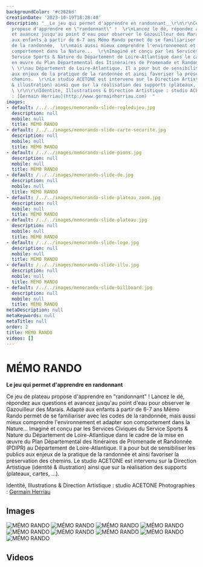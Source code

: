 ```yaml
---
backgroundColor: '#c2826d'
creationDate: '2023-10-19T18:28:40'
description: "__Le jeu qui permet d'apprendre en randonnant__\r\n\r\nCe jeu de plateau
  propose d'apprendre en \"randonnant\" !  \r\nLancez le dé, répondez aux questions
  et avancez jusqu'au point d'eau pour observer le Gazouilleur des Marais. Adapté
  aux enfants à partir de 6-7 ans Mémo Rando permet de se familiariser avec les codes
  de la randonnée,  \r\nmais aussi mieux comprendre l'environnement et adapter son
  comportement dans la Nature...  \r\nImaginé et conçu par les Services Civiques du
  Service Sports & Nature du Département de Loire-Atlantique dans le cadre de la mise
  en œuvre du Plan Départemental des Itinéraires de Promenade et Randonnée (PDIPR)
  \ \r\nau Département de Loire-Atlantique. Il a pour but de sensibiliser les publics
  aux enjeux de la pratique de la randonnée et ainsi favoriser la préservation des
  chemins.  \r\nLe studio ACETONE est intervenu sur la Direction Artistique (identité
  & illustration) ainsi que sur la réalisation des supports (plateaux, cartes, ...).
  \ \r\n\r\nIdentité, Illustrations & Direction Artistique : studio ACETONE  \r\nPhotographies
  : [Germain Herriau](http://www.germainherriau.com)  "
images:
- default: /../../images/memorando-slide-regledujeu.jpg
  description: null
  mobile: null
  title: MÉMO RANDO
- default: /../../images/memorando-slide-carte-securite.jpg
  description: null
  mobile: null
  title: MÉMO RANDO
- default: /../../images/memorando-slide-pions.jpg
  description: null
  mobile: null
  title: MÉMO RANDO
- default: /../../images/memorando-slide-de.jpg
  description: null
  mobile: null
  title: MÉMO RANDO
- default: /../../images/memorando-slide-plateau_zoom.jpg
  description: null
  mobile: null
  title: MÉMO RANDO
- default: /../../images/memorando-slide-plateau.jpg
  description: null
  mobile: null
  title: MÉMO RANDO
- default: /../../images/memorando-slide-logo.jpg
  description: null
  mobile: null
  title: MÉMO RANDO
- default: /../../images/memorando-slide-illu.jpg
  description: null
  mobile: null
  title: MÉMO RANDO
- default: /../../images/memorando-slide-billboard.jpg
  description: null
  mobile: null
  title: MÉMO RANDO
metaDescription: null
metaKeywords: null
metaTitle: null
order: 2
title: MÉMO RANDO
videos: []
---
```


# MÉMO RANDO

__Le jeu qui permet d'apprendre en randonnant__

Ce jeu de plateau propose d'apprendre en "randonnant" !
Lancez le dé, répondez aux questions et avancez jusqu'au point d'eau pour observer le Gazouilleur des Marais. Adapté aux enfants à partir de 6-7 ans Mémo Rando permet de se familiariser avec les codes de la randonnée,
mais aussi mieux comprendre l'environnement et adapter son comportement dans la Nature...
Imaginé et conçu par les Services Civiques du Service Sports & Nature du Département de Loire-Atlantique dans le cadre de la mise en œuvre du Plan Départemental des Itinéraires de Promenade et Randonnée (PDIPR)
au Département de Loire-Atlantique. Il a pour but de sensibiliser les publics aux enjeux de la pratique de la randonnée et ainsi favoriser la préservation des chemins.
Le studio ACETONE est intervenu sur la Direction Artistique (identité & illustration) ainsi que sur la réalisation des supports (plateaux, cartes, ...).

Identité, Illustrations & Direction Artistique : studio ACETONE
Photographies : [Germain Herriau](http://www.germainherriau.com)

## Images

![MÉMO RANDO](/../../images/memorando-slide-regledujeu.jpg)
![MÉMO RANDO](/../../images/memorando-slide-carte-securite.jpg)
![MÉMO RANDO](/../../images/memorando-slide-pions.jpg)
![MÉMO RANDO](/../../images/memorando-slide-de.jpg)
![MÉMO RANDO](/../../images/memorando-slide-plateau_zoom.jpg)
![MÉMO RANDO](/../../images/memorando-slide-plateau.jpg)
![MÉMO RANDO](/../../images/memorando-slide-logo.jpg)
![MÉMO RANDO](/../../images/memorando-slide-illu.jpg)
![MÉMO RANDO](/../../images/memorando-slide-billboard.jpg)

## Videos
